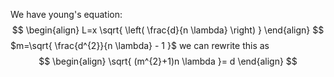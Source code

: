 We have young's equation:
$$
\begin{align}
L=x \sqrt{ \left( \frac{d}{n \lambda} \right) }
\end{align}
$$
$m=\sqrt{ \frac{d^{2}}{n \lambda} - 1 }$
we can rewrite this as
$$
\begin{align}
\sqrt{ (m^{2}+1)n \lambda  }= d
\end{align}
$$


